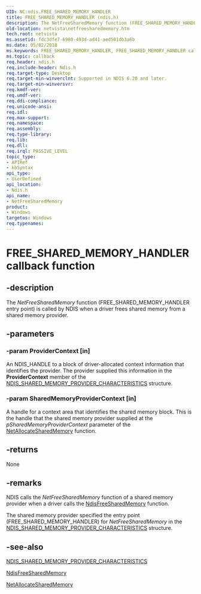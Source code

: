 ```yaml
---
UID: NC:ndis.FREE_SHARED_MEMORY_HANDLER
title: FREE_SHARED_MEMORY_HANDLER (ndis.h)
description: The NetFreeSharedMemory function (FREE_SHARED_MEMORY_HANDLER entry point) is called by NDIS when a driver frees shared memory from a shared memory provider.
old-location: netvista\netfreesharedmemory.htm
tech.root: netvista
ms.assetid: fdc3dfe7-6980-493d-ad41-aed501db3a6b
ms.date: 05/02/2018
ms.keywords: FREE_SHARED_MEMORY_HANDLER, FREE_SHARED_MEMORY_HANDLER callback, NetFreeSharedMemory, NetFreeSharedMemory callback function [Network Drivers Starting with Windows Vista], ndis/NetFreeSharedMemory, ndis_shared_memory_ref_15b5aca1-e5be-4063-812f-9d98a4e72cd4.xml, netvista.netfreesharedmemory
ms.topic: callback
req.header: ndis.h
req.include-header: Ndis.h
req.target-type: Desktop
req.target-min-winverclnt: Supported in NDIS 6.20 and later.
req.target-min-winversvr: 
req.kmdf-ver: 
req.umdf-ver: 
req.ddi-compliance: 
req.unicode-ansi: 
req.idl: 
req.max-support: 
req.namespace: 
req.assembly: 
req.type-library: 
req.lib: 
req.dll: 
req.irql: PASSIVE_LEVEL
topic_type:
- APIRef
- kbSyntax
api_type:
- UserDefined
api_location:
- Ndis.h
api_name:
- NetFreeSharedMemory
product:
- Windows
targetos: Windows
req.typenames: 
---
```


# FREE_SHARED_MEMORY_HANDLER callback function


## -description


The 
  <i>NetFreeSharedMemory</i> function (FREE_SHARED_MEMORY_HANDLER entry point) is called by NDIS when a driver
  frees shared memory from a shared memory provider.


## -parameters




### -param ProviderContext [in]

An NDIS_HANDLE to a block of driver-allocated context information that identifies the provider.
     The provider supplied this information in the 
     <b>ProviderContext</b> member of the 
     <a href="https://msdn.microsoft.com/45001da1-5fe3-4383-8da7-31e3ee115c1f">
     NDIS_SHARED_MEMORY_PROVIDER_CHARACTERISTICS</a> structure.


### -param SharedMemoryProviderContext [in]

A handle for a context area that identifies the shared memory block. This is the handle that the
     shared memory provider supplied at the 
     <i>pSharedMemoryProviderContext</i> parameter of the 
     <a href="https://msdn.microsoft.com/d85b4f28-707b-4525-afd8-83e1ceb2674e">
     NetAllocateSharedMemory</a> function.


## -returns



None




## -remarks



NDIS calls the 
    <i>NetFreeSharedMemory</i> function of a shared memory provider when a driver calls the 
    <a href="https://msdn.microsoft.com/library/windows/hardware/ff562601">NdisFreeSharedMemory</a> function.

The shared memory provider specified the entry point (FREE_SHARED_MEMORY_HANDLER) for 
    <i>NetFreeSharedMemory</i> in the 
    <a href="https://msdn.microsoft.com/45001da1-5fe3-4383-8da7-31e3ee115c1f">
    NDIS_SHARED_MEMORY_PROVIDER_CHARACTERISTICS</a> structure.




## -see-also




<a href="https://msdn.microsoft.com/45001da1-5fe3-4383-8da7-31e3ee115c1f">
   NDIS_SHARED_MEMORY_PROVIDER_CHARACTERISTICS</a>



<a href="https://msdn.microsoft.com/library/windows/hardware/ff562601">NdisFreeSharedMemory</a>



<a href="https://msdn.microsoft.com/d85b4f28-707b-4525-afd8-83e1ceb2674e">NetAllocateSharedMemory</a>
 

 

